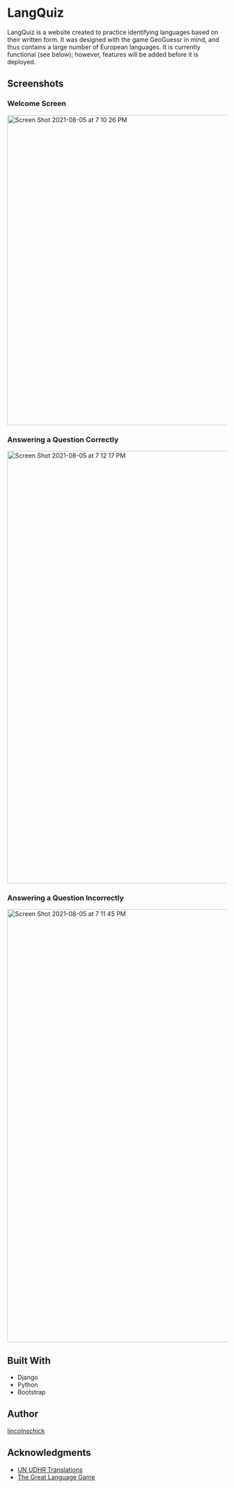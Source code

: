 # LangQuiz

LangQuiz is a website created to practice identifying languages based on their written form. It was designed with the game GeoGuessr in mind, and thus contains a large number of European languages. It is currently functional (see below); however, features will be added before it is deployed.

## Screenshots

### Welcome Screen
<img width="711" alt="Screen Shot 2021-08-05 at 7 10 26 PM" src="https://user-images.githubusercontent.com/68517913/128436803-ab87dde5-c7b4-42ec-9092-0c707abb7ae1.png">

### Answering a Question Correctly
<img width="992" alt="Screen Shot 2021-08-05 at 7 12 17 PM" src="https://user-images.githubusercontent.com/68517913/128436899-1c794362-0e6f-4eb2-830a-e5b4f7ba7356.png">

### Answering a Question Incorrectly
<img width="993" alt="Screen Shot 2021-08-05 at 7 11 45 PM" src="https://user-images.githubusercontent.com/68517913/128436865-c04f92ca-728f-4cb3-90c4-619b702b7aab.png">

## Built With

* Django
* Python
* Bootstrap 

## Author

[lincolnschick](https://github.com/lincolnschick)


## Acknowledgments

* [UN UDHR Translations](https://www.ohchr.org/EN/UDHR/Pages/SearchByLang.aspx)
* [The Great Language Game](https://greatlanguagegame.com/)

